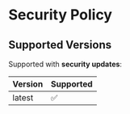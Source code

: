 # Security Policy

## Supported Versions

Supported with **security updates**:

| Version | Supported          |
| ------- | ------------------ |
| latest | :white_check_mark: |

